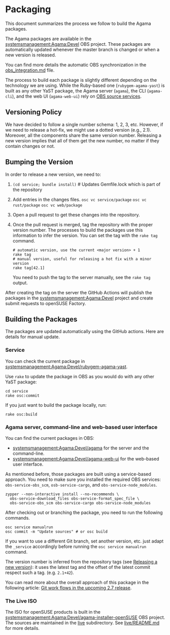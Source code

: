 # Packaging

This document summarizes the process we follow to build the Agama packages.

The Agama packages are available in the
[systemsmanagement:Agama:Devel](https://build.opensuse.org/project/show/systemsmanagement:Agama:Devel)
OBS project. These packages are automatically updated whenever the master branch is changed or when
a new version is released.

You can find more details the automatic OBS synchronization in the
[obs_integration.md](doc/obs_integration.md) file.

The process to build each package is slightly different depending on the technology we are using.
While the Ruby-based one (`rubygem-agama-yast`) is built as any other YaST package, the Agama server
(`agama`), the CLI (`agama-cli`), and the web UI (`agama-web-ui`) rely on
[OBS source services](https://openbuildservice.org/help/manuals/obs-user-guide/cha.obs.source_service.html).

## Versioning Policy

We have decided to follow a single number schema: 1, 2, 3, etc. However, if we need to release a
hot-fix, we might use a dotted version (e.g., 2.1). Moreover, all the components share the same
version number. Releasing a new version implies that all of them get the new number, no matter if
they contain changes or not.

## Bumping the Version

In order to release a new version, we need to:

1. `(cd service; bundle install)` # Updates Gemfile.lock which is part of the repository
2. Add entries in the changes files. `osc vc service/package` `osc vc rust/package`
   `osc vc web/package`
3. Open a pull request to get these changes into the repository.
4. Once the pull request is merged, tag the repository with the proper version number. The processes
   to build the packages use this information to infer the version. You can set the tag with the
   `rake tag` command.

   ```shell
   # automatic version, use the current <major version> + 1
   rake tag
   # manual version, useful for releasing a hot fix with a minor version
   rake tag[42.1]
   ```

   You need to push the tag to the server manually, see the `rake tag` output.

After creating the tag on the server the GitHub Actions will publish the packages in the
[systemsmanagement:Agama:Devel](https://build.opensuse.org/project/show/systemsmanagement:Agama:Devel)
project and create submit requests to openSUSE Factory.

## Building the Packages

The packages are updated automatically using the GitHub actions. Here are details for manual update.

### Service

You can check the current package in
[systemsmanagement:Agama:Devel/rubygem-agama-yast](https://build.opensuse.org/package/show/systemsmanagement:Agama:Devel/rubygem-agama-yast).

Use `rake` to update the package in OBS as you would do with any other YaST package:

    cd service
    rake osc:commit

If you just want to build the package locally, run:

    rake osc:build

### Agama server, command-line and web-based user interface

You can find the current packages in OBS:

- [systemsmanagement:Agama:Devel/agama](https://build.opensuse.org/package/show/systemsmanagement:Agama:Devel/agama)
  for the server and the command-line.
- [systemsmanagement:Agama:Devel/agama-web-ui](https://build.opensuse.org/package/show/systemsmanagement:Agama:Devel/agama-web-ui)
  for the web-based user interface.

As mentioned before, those packages are built using a service-based approach. You need to make sure
you installed the required OBS services: `obs-service-obs_scm`, `osb-service-cargo`, and
`obs-service-node_modules`.

    zypper --non-interactive install --no-recommends \
      obs-service-download_files obs-service-format_spec_file \
      obs-service-obs_scm obs-service-cargo obs-service-node_modules

After checking out or branching the package, you need to run the following commands.

    osc service manualrun
    osc commit -m "Update sources" # or osc build

If you want to use a different Git branch, set another version, etc. just adapt the `_service`
accordingly before running the `osc service manualrun` command.

The version number is inferred from the repository tags (see
[Releasing a new version](#releasing-a-new-version)): it uses the latest tag and the offset of the
latest commit respect such a tag. (e.g. `2.1+42`).

You can read more about the overall approach of this package in the following article:
[Git work flows in the upcoming 2.7 release](https://openbuildservice.org/2016/04/08/new_git_in_27/).

### The Live ISO

The ISO for openSUSE products is built in the
[systemsmanagement:Agama:Devel/agama-installer-openSUSE](https://build.opensuse.org/package/show/systemsmanagement:Agama:Devel/agama-installer-openSUSE)
OBS project. The sources are maintained in the [live](live) subdirectory. See
[live/README.md](live/README.md) for more details.
